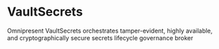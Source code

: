 # VaultSecrets
Omnipresent VaultSecrets orchestrates tamper-evident, highly available, and cryptographically secure secrets lifecycle governance broker
